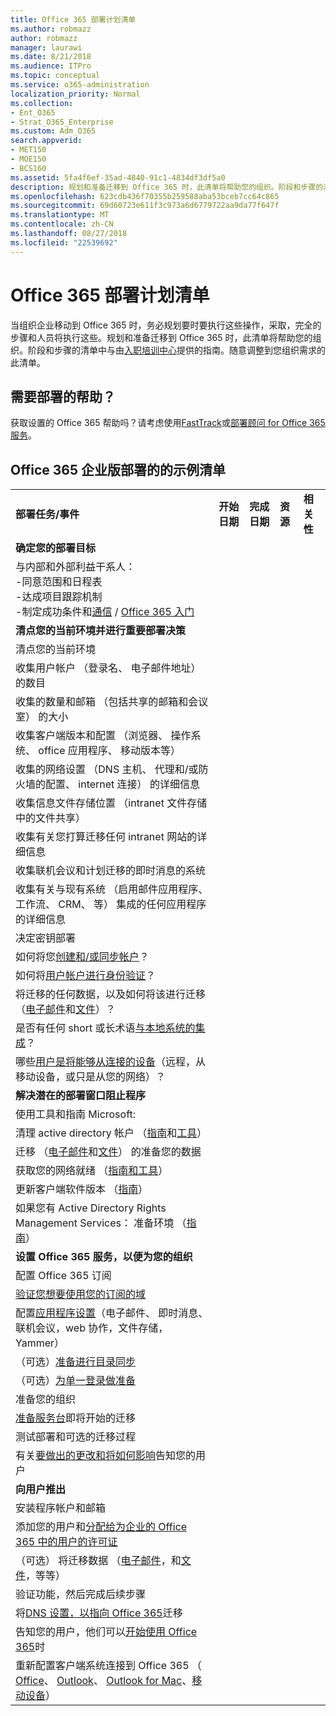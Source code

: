 ```yaml
---
title: Office 365 部署计划清单
ms.author: robmazz
author: robmazz
manager: laurawi
ms.date: 8/21/2018
ms.audience: ITPro
ms.topic: conceptual
ms.service: o365-administration
localization_priority: Normal
ms.collection:
- Ent_O365
- Strat_O365_Enterprise
ms.custom: Adm_O365
search.appverid:
- MET150
- MOE150
- BCS160
ms.assetid: 5fa4f6ef-35ad-4840-91c1-4834df3df5a0
description: 规划和准备迁移到 Office 365 时，此清单将帮助您的组织。阶段和步骤的清单中与由入职培训中心提供的指南。
ms.openlocfilehash: 623cdb436f70355b259588aba53bceb7cc64c865
ms.sourcegitcommit: 69d60723e611f3c973a6d6779722aa9da77f647f
ms.translationtype: MT
ms.contentlocale: zh-CN
ms.lasthandoff: 08/27/2018
ms.locfileid: "22539692"
---
```

# <a name="deployment-planning-checklist-for-office-365"></a>Office 365 部署计划清单

当组织企业移动到 Office 365 时，务必规划要时要执行这些操作，采取，完全的步骤和人员将执行这些。规划和准备迁移到 Office 365 时，此清单将帮助您的组织。阶段和步骤的清单中与由[入职培训中心](https://go.microsoft.com/fwlink/?LinkId=517115)提供的指南。随意调整到您组织需求的此清单。

## <a name="need-help-with-your-deployment"></a>需要部署的帮助？
获取设置的 Office 365 帮助吗？请考虑使用[FastTrack](https://fasttrack.microsoft.com/office)或[部署顾问 for Office 365 服务](deployment-advisors-for-office-365.md)。

## <a name="sample-checklist-for-an-office-365-enterprise-deployment"></a>Office 365 企业版部署的的示例清单

||||||
|:-----|:-----|:-----|:-----|:-----|
|**部署任务/事件** <br/> |**开始日期** <br/> |**完成日期** <br/> |**资源** <br/> |**相关性** <br/> |
|**确定您的部署目标** <br/> |||||
| 与内部和外部利益干系人：<br>  -同意范围和日程表 <br>  -达成项目跟踪机制  <br>  -制定成功条件和[通信](https://fasttrack.microsoft.com/office) / [Office 365 入门](https://support.office.com/article/396b8d9e-e118-42d0-8a0d-87d1f2f055fb)|||||
|**清点您的当前环境并进行重要部署决策** |||||
|清点您的当前环境 |||||
| 收集用户帐户 （登录名、 电子邮件地址） 的数目 |||||
| 收集的数量和邮箱 （包括共享的邮箱和会议室） 的大小 |||||
| 收集客户端版本和配置 （浏览器、 操作系统、 office 应用程序、 移动版本等） |||||
| 收集的网络设置 （DNS 主机、 代理和/或防火墙的配置、 internet 连接） 的详细信息 |||||
| 收集信息文件存储位置 （intranet 文件存储中的文件共享） |||||
| 收集有关您打算迁移任何 intranet 网站的详细信息 |||||
| 收集联机会议和计划迁移的即时消息的系统 |||||
| 收集有关与现有系统 （启用邮件应用程序、 工作流、 CRM、 等） 集成的任何应用程序的详细信息 |||||
|决定密钥部署 |||||
| 如何将您[创建和/或同步帐户](https://go.microsoft.com/fwlink/?LinkId=534819)？ |||||
| 如何将[用户帐户进行身份验证](https://go.microsoft.com/fwlink/?LinkId=534820)？ |||||
| 将迁移的任何数据，以及如何将该进行迁移 （[电子邮件](https://go.microsoft.com/fwlink/?LinkId=534823)和[文件](https://go.microsoft.com/fwlink/?LinkId=534824)）？ |||||
| 是否有任何 short 或长术语[与本地系统的集成](https://go.microsoft.com/fwlink/?LinkId=534822)？ |||||
| 哪些[用户是将能够从连接的设备](https://go.microsoft.com/fwlink/?LinkId=534821)（远程，从移动设备，或只是从您的网络）？ |||||
|**解决潜在的部署窗口阻止程序** |||||
|使用工具和指南 Microsoft: |||||
| 清理 active directory 帐户 （[指南](https://go.microsoft.com/fwlink/?LinkId=534825)和[工具](https://go.microsoft.com/fwlink/?LinkId=534826)） |||||
| 迁移 （[电子邮件](https://go.microsoft.com/fwlink/?LinkId=534823)和[文件](https://go.microsoft.com/fwlink/?LinkId=534824)） 的准备您的数据 |||||
| 获取您的网络就绪 （[指南和工具](https://aka.ms/tune)） |||||
| 更新客户端软件版本 （[指南](https://go.microsoft.com/fwlink/?LinkId=534827)） |||||
| 如果您有 Active Directory Rights Management Services： 准备环境 （[指南](https://go.microsoft.com/fwlink/?linkid=844967)）  <br/> |||||
|**设置 Office 365 服务，以便为您的组织** |||||
|配置 Office 365 订阅 |||||
|[验证您想要使用您的订阅的域](https://go.microsoft.com/fwlink/?LinkId=534828) |||||
| 配置[应用程序设置](https://go.microsoft.com/fwlink/?LinkId=534829)（电子邮件、 即时消息、 联机会议，web 协作，文件存储，Yammer） |||||
| （可选）[准备进行目录同步](https://go.microsoft.com/fwlink/?LinkId=534830) |||||
| （可选）[为单一登录做准备](https://go.microsoft.com/fwlink/?LinkId=534831) |||||
|准备您的组织 |||||
|[准备服务台](https://fasttrack.microsoft.com/office)即将开始的迁移 |||||
| 测试部署和可选的迁移过程 |||||
| 有关[要做出的更改和将如何影响](https://fasttrack.microsoft.com/office)告知您的用户 |||||
|**向用户推出** |||||
|安装程序帐户和邮箱 |||||
| 添加您的用户和[分配给为企业的 Office 365 中的用户的许可证](https://support.office.com/article/997596b5-4173-4627-b915-36abac6786dc) |||||
| （可选） 将迁移数据 （[电子邮件](https://go.microsoft.com/fwlink/?LinkId=534823)，和[文件](https://go.microsoft.com/fwlink/?LinkId=534824)，等等） |||||
|验证功能，然后完成后续步骤 |||||
| 将[DNS 设置，以指向 Office 365](https://go.microsoft.com/fwlink/?LinkId=534835)迁移 |||||
| 告知您的用户，他们可以[开始使用 Office 365](https://support.office.com/en-us/article/office-365-basics-video-training-396b8d9e-e118-42d0-8a0d-87d1f2f055fb?ui=en-US&amp;rs=en-US&amp;ad=US)时 |||||
| 重新配置客户端系统连接到 Office 365 （ [Office](https://go.microsoft.com/fwlink/?LinkId=534836)、 [Outlook](https://go.microsoft.com/fwlink/?LinkId=534837)、 [Outlook for Mac](https://support.office.com/article/6e27792a-9267-4aa4-8bb6-c84ef146101b#PickTab=Outlook_for_Mac)、[移动设备](https://go.microsoft.com/fwlink/?LinkId=534840)）  |||||
